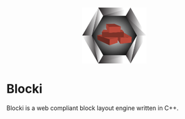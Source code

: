<p align="center"><img width="150" src="https://github.com/omalinov/Blocki/blob/master/logo.png?raw=true" alt="The Blocki logo should be here"/></p>

# Blocki

Blocki is a web compliant block layout engine written in C++.